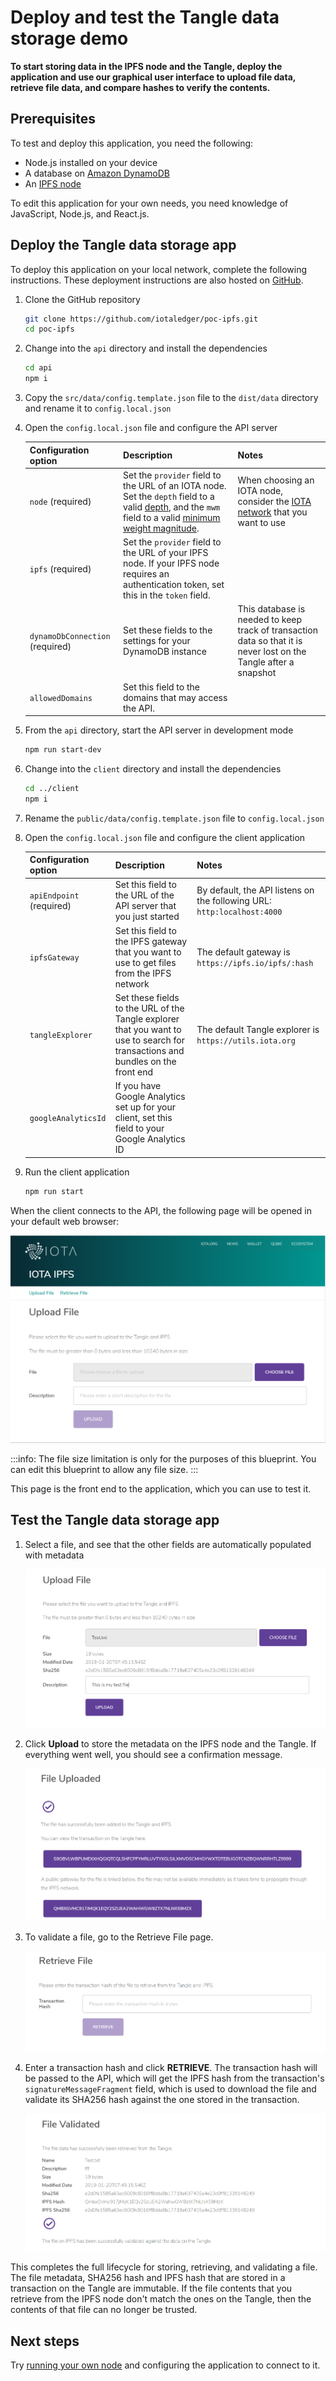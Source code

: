 # Deploy and test the Tangle data storage demo

**To start storing data in the IPFS node and the Tangle, deploy the application and use our graphical user interface to upload file data, retrieve file data, and compare hashes to verify the contents.**

## Prerequisites

To test and deploy this application, you need the following:

- Node.js installed on your device
- A database on [Amazon DynamoDB](https://aws.amazon.com/dynamodb/)
- An [IPFS node](https://docs.ipfs.io/introduction/overview/)

To edit this application for your own needs, you need knowledge of JavaScript, Node.js, and React.js.

## Deploy the Tangle data storage app

To deploy this application on your local network, complete the following instructions. These deployment instructions are also hosted on [GitHub](https://github.com/iotaledger/poc-ipfs/blob/master/README.md).

1. Clone the GitHub repository

    ```bash
    git clone https://github.com/iotaledger/poc-ipfs.git
    cd poc-ipfs
    ```

2. Change into the `api` directory and install the dependencies

    ```bash
    cd api
    npm i
    ```

3. Copy the `src/data/config.template.json` file to the `dist/data` directory and rename it to `config.local.json`

4. Open the `config.local.json` file and configure the API server

    |**Configuration option**|**Description**|**Notes**|
    |:---|:-----|:----|
    |`node` (required)|Set the `provider` field to the URL of an IOTA node. Set the `depth` field to a valid [depth](root://getting-started/0.1/transactions/depth.md), and the `mwm` field to a valid [minimum weight magnitude](root://getting-started/0.1/network/minimum-weight-magnitude.md).|When choosing an IOTA node, consider the [IOTA network](root://getting-started/0.1/network/iota-networks.md) that you want to use|
    |`ipfs` (required)|Set the `provider` field to the URL of your IPFS node. If your IPFS node requires an authentication token, set this in the `token` field.||
    |`dynamoDbConnection` (required)| Set these fields to the settings for your DynamoDB instance|This database is needed to keep track of transaction data so that it is never lost on the Tangle after a snapshot|
    |`allowedDomains`| Set this field to the domains that may access the API.||

5. From the `api` directory, start the API server in development mode

    ```bash
    npm run start-dev
    ```

6. Change into the `client` directory and install the dependencies

    ```bash
    cd ../client
    npm i
    ```

7. Rename the `public/data/config.template.json` file to `config.local.json`

8. Open the `config.local.json` file and configure the client application

    |**Configuration option**|**Description**|**Notes**|
    |:---|:-----|:----|
    |`apiEndpoint` (required)|Set this field to the URL of the API server that you just started|By default, the API listens on the following URL: `http:localhost:4000`|
    |`ipfsGateway`|Set this field to the IPFS gateway that you want to use to get files from the IPFS network|The default gateway is `https://ipfs.io/ipfs/:hash`|
    |`tangleExplorer`| Set these fields to the URL of the Tangle explorer that you want to use to search for transactions and bundles on the front end|The default Tangle explorer is `https://utils.iota.org`|
    |`googleAnalyticsId`| If you have Google Analytics set up for your client, set this field to your Google Analytics ID||

9. Run the client application

    ```bash
    npm run start
    ```

When the client connects to the API, the following page will be opened in your default web browser:

![Upload File for IOTA IPFS Data Storage PoC](../images/data-storage-upload.png)

:::info:
The file size limitation is only for the purposes of this blueprint. You can edit this blueprint to allow any file size.
:::

This page is the front end to the application, which you can use to test it.

## Test the Tangle data storage app

1. Select a file, and see that the other fields are automatically populated with metadata

    ![Upload File for IOTA IPFS Data Storage PoC - Populated](../images/data-storage-upload2.png)

2. Click **Upload** to store the metadata on the IPFS node and the Tangle. If everything went well, you should see a confirmation message.

    ![Uploaded File for IOTA IPFS Data Storage PoC](../images/data-storage-upload-finished.png)

3. To validate a file, go to the Retrieve File page.

    ![Retrieve File for IOTA IPFS Data Storage PoC](../images/data-storage-upload-retrieve.png)

4. Enter a transaction hash and click **RETRIEVE**. The transaction hash will be passed to the API, which will get the IPFS hash from the transaction's `signatureMessageFragment` field, which is used to download the file and validate its SHA256 hash against the one stored in the transaction.

    ![Retrieve File for IOTA IPFS Data Storage PoC](../images/data-storage-upload-validated.png)

This completes the full lifecycle for storing, retrieving, and validating a file. The file metadata, SHA256 hash and IPFS hash that are stored in a transaction on the Tangle are immutable. If the file contents that you retrieve from the IPFS node don't match the ones on the Tangle, then the contents of that file can no longer be trusted.

## Next steps

Try [running your own node](root://node-software/1.0/overview.md) and configuring the application to connect to it.
